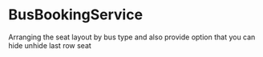 # BusBookingService
Arranging the seat layout by bus type and also provide option that you can hide unhide last row seat
